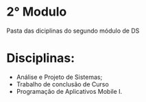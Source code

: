 # 2° Modulo

Pasta das diciplinas do segundo módulo de DS

# Disciplinas:

- Análise e Projeto de Sistemas;
- Trabalho de conclusão de Curso 
- Programação de Aplicativos Mobile I.
